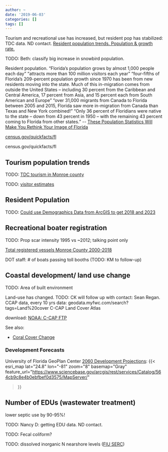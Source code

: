 ```yaml
---
author: ~
date: '2019-06-03'
categories: []
tags: []
---
```

Tourism and recreational use has increased, but resident pop has stabilized: TDC data. ND contact.
[Resident population trends. Population & growth rate.](https://docs.google.com/spreadsheets/d/18k0Y9sSLSZjxbl_uWdAZnzqAdcKk_y32Xh1DWSDb3WM/edit?usp=sharing)

TODO: Beth: classify big increase in snowbird population.

Resident population.
“Florida’s population grows by almost 1,000 people each day”
“attracts more than 100 million visitors each year”
“four-fifths of Florida’s 209-percent population growth since 1970 has been from new residents moving into the state. Much of this in-migration comes from outside the United States – including 30 percent from the Caribbean and Central America, 17 percent from Asia, and 15 percent each from South American and Europe”
“over 31,000 migrants from Canada to Florida between 2005 and 2015, Florida saw more in-migration from Canada than Texas and New York combined!”
“Only 36 percent of Floridians were native to the state – down from 43 percent in 1950 – with the remaining 43 percent coming to Florida from other states.”
-- [These Population Statistics Will Make You Rethink Your Image of Florida](https://sachsmedia.com/news/florida-population-statistics/)

[census.gov/quickfacts/fl](https://www.census.gov/quickfacts/fl)

census.gov/quickfacts/fl

## Tourism population trends

TODO: [TDC tourism in Monroe county](https://www.monroecounty-fl.gov/328/Tourist-Development-Council-TDC)

TODO: [visitor estimates](https://www.monroecounty-fl.gov/DocumentView.aspx?DID=14535)

## Resident Population
TODO: [Could use Demographics Data from ArcGIS to get 2018 and 2023](https://developers.arcgis.com/features/demographics/)

## Recreational boater registration
TODO: Prop scar intensity 1995 vs ~2012; talking point only

[Total registered vessels Monroe County 2000-2018](https://docs.google.com/spreadsheets/d/15-YCU9pG9dyvZy4kXjHRjHwURxzc84BVgTxuc7q7280/edit?usp=sharing)

DOT staff: # of boats passing toll booths (TODO: KM to follow-up)


## Coastal development/ land use change
TODO: Area of built environment

Land-use has changed.
TODO: CK will follow up with contact: Sean Regan. CCAP data, every 10 yrs
data: geodata.myfwc.com/search?tags=Land%20cover
C-CAP Land Cover Atlas

download: [NOAA: C-CAP FTP](https://coast.noaa.gov/ccapftp/#/)

See also:
* [Coral Cover Change](coral-cover-change.md)

### Development Forecasts
University of Florida GeoPlan Center [2060 Development Projections](https://flcpa.databasin.org/datasets/4a1340791089437dae38593f0ef39439):
{{< esri_map
    lat="24.8" lon="-81" zoom="8"
    basemap="Gray"
    feature_url="https://www.sciencebase.gov/arcgis/rest/services/Catalog/564cb9c8e4b0ebfbef0d3575/MapServer/"
>}}

## Number of EDUs (wastewater treatment)
lower septic use by  90-95%!

TODO: Nancy D: getting EDU data. ND contact.

TODO: Fecal coliform?

TODO: dissolved inorganic N nearshore levels ([FIU SERC](https://sercweb.fiu.edu/))
